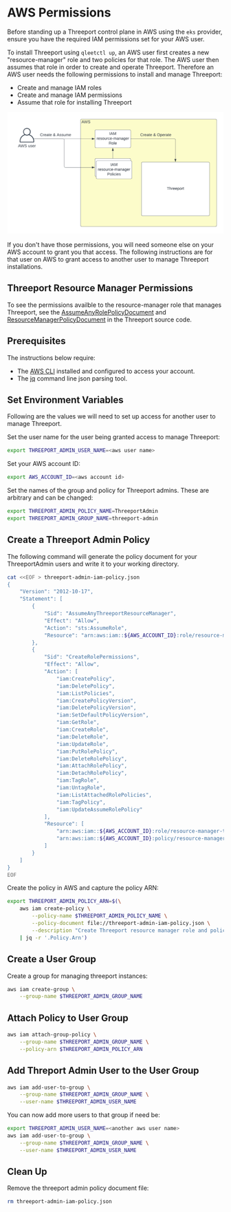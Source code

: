 # AWS Permissions

Before standing up a Threeport control plane in AWS using the `eks`
provider, ensure you have the required IAM permissions set for your AWS user.

To install Threeport using `qleetctl up`, an AWS user first creates a new "resource-manager" role
and two policies for that role.  The AWS user then assumes that role in order to
create and operate Threeport.  Therefore an AWS user needs the following
permissions to install and manage Threeport:

* Create and manage IAM roles
* Create and manage IAM permissions
* Assume that role for installing Threeport

![Threeport Admin Permissions](../../../img/threeport/ThreeportAdminPermissions.png)

If you don't have those permissions, you will need someone else on your AWS
account to grant you that access.  The following instructions are for that user
on AWS to grant access to another user to manage Threeport installations.

## Threeport Resource Manager Permissions

To see the permissions availble to the resource-manager role that manages
Threeport, see the
[AssumeAnyRolePolicyDocument](https://github.com/threeport/threeport/blob/main/internal/provider/eks.go#L678-L688)
and
[ResourceManagerPolicyDocument](https://github.com/threeport/threeport/blob/main/internal/provider/eks.go#L689C2-L830)
in the Threeport source code.

## Prerequisites

The instructions below require:

* The [AWS CLI](https://aws.amazon.com/cli/) installed and configured to access
  your account.
* The [jq](https://jqlang.github.io/jq/) command line json parsing tool.

## Set Environment Variables

Following are the values we will need to set up access for another user to
manage Threeport.

Set the user name for the user being granted access to manage Threeport:

```bash
export THREEPORT_ADMIN_USER_NAME=<aws user name>
```

Set your AWS account ID:

```bash
export AWS_ACCOUNT_ID=<aws account id>
```

Set the names of the group and policy for Threeport admins.  These are arbitrary
and can be changed:

```bash
export THREEPORT_ADMIN_POLICY_NAME=ThreeportAdmin
export THREEPORT_ADMIN_GROUP_NAME=threeport-admin
```

## Create a Threeport Admin Policy

The following command will generate the policy document for your ThreeportAdmin
users and write it to your working directory.

```bash
cat <<EOF > threeport-admin-iam-policy.json
{
    "Version": "2012-10-17",
    "Statement": [
        {
            "Sid": "AssumeAnyThreeportResourceManager",
            "Effect": "Allow",
            "Action": "sts:AssumeRole",
            "Resource": "arn:aws:iam::${AWS_ACCOUNT_ID}:role/resource-manager-threeport-*"
        },
        {
            "Sid": "CreateRolePermissions",
            "Effect": "Allow",
            "Action": [
                "iam:CreatePolicy",
                "iam:DeletePolicy",
                "iam:ListPolicies",
                "iam:CreatePolicyVersion",
                "iam:DeletePolicyVersion",
                "iam:SetDefaultPolicyVersion",
                "iam:GetRole",
                "iam:CreateRole",
                "iam:DeleteRole",
                "iam:UpdateRole",
                "iam:PutRolePolicy",
                "iam:DeleteRolePolicy",
                "iam:AttachRolePolicy",
                "iam:DetachRolePolicy",
                "iam:TagRole",
                "iam:UntagRole",
                "iam:ListAttachedRolePolicies",
                "iam:TagPolicy",
                "iam:UpdateAssumeRolePolicy"
            ],
            "Resource": [
                "arn:aws:iam::${AWS_ACCOUNT_ID}:role/resource-manager-threeport-*",
                "arn:aws:iam::${AWS_ACCOUNT_ID}:policy/resource-manager-threeport-*"
            ]
        }
    ]
}
EOF
```

Create the policy in AWS and capture the policy ARN:

```bash
export THREEPORT_ADMIN_POLICY_ARN=$(\
    aws iam create-policy \
        --policy-name $THREEPORT_ADMIN_POLICY_NAME \
        --policy-document file://threeport-admin-iam-policy.json \
        --description "Create Threeport resource manager role and policy, allow assumption of the resource manager role" \
    | jq -r '.Policy.Arn')
```

## Create a User Group

Create a group for managing threeport instances:

```bash
aws iam create-group \
    --group-name $THREEPORT_ADMIN_GROUP_NAME
```

## Attach Policy to User Group

```bash
aws iam attach-group-policy \
    --group-name $THREEPORT_ADMIN_GROUP_NAME \
    --policy-arn $THREEPORT_ADMIN_POLICY_ARN
```

## Add Threport Admin User to the User Group

```bash
aws iam add-user-to-group \
    --group-name $THREEPORT_ADMIN_GROUP_NAME \
    --user-name $THREEPORT_ADMIN_USER_NAME
```

You can now add more users to that group if need be:

```bash
export THREEPORT_ADMIN_USER_NAME=<another aws user name>
aws iam add-user-to-group \
    --group-name $THREEPORT_ADMIN_GROUP_NAME \
    --user-name $THREEPORT_ADMIN_USER_NAME
```

## Clean Up

Remove the threeport admin policy document file:

```bash
rm threeport-admin-iam-policy.json
```


